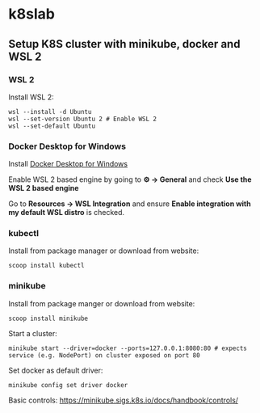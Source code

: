 # k8slab

## Setup K8S cluster with minikube, docker and WSL 2 

### WSL 2

Install WSL 2:

```
wsl --install -d Ubuntu
wsl --set-version Ubuntu 2 # Enable WSL 2
wsl --set-default Ubuntu
```

### Docker Desktop for Windows

Install [Docker Desktop for Windows](https://desktop.docker.com/win/main/amd64/Docker%20Desktop%20Installer.exe?utm_source=docker&utm_medium=webreferral&utm_campaign=dd-smartbutton&utm_location=header)

Enable WSL 2 based engine by going to **⚙️ -> General** and check **Use the WSL 2 based engine**

Go to **Resources -> WSL Integration** and ensure **Enable integration with my default WSL distro** is checked.

### kubectl

Install from package manager or download from website:

```
scoop install kubectl
```

### minikube

Install from package manger or download from website:

```
scoop install minikube
```

Start a cluster:

```
minikube start --driver=docker --ports=127.0.0.1:8080:80 # expects service (e.g. NodePort) on cluster exposed on port 80
```

Set docker as default driver:

```
minikube config set driver docker
```

Basic controls: https://minikube.sigs.k8s.io/docs/handbook/controls/

